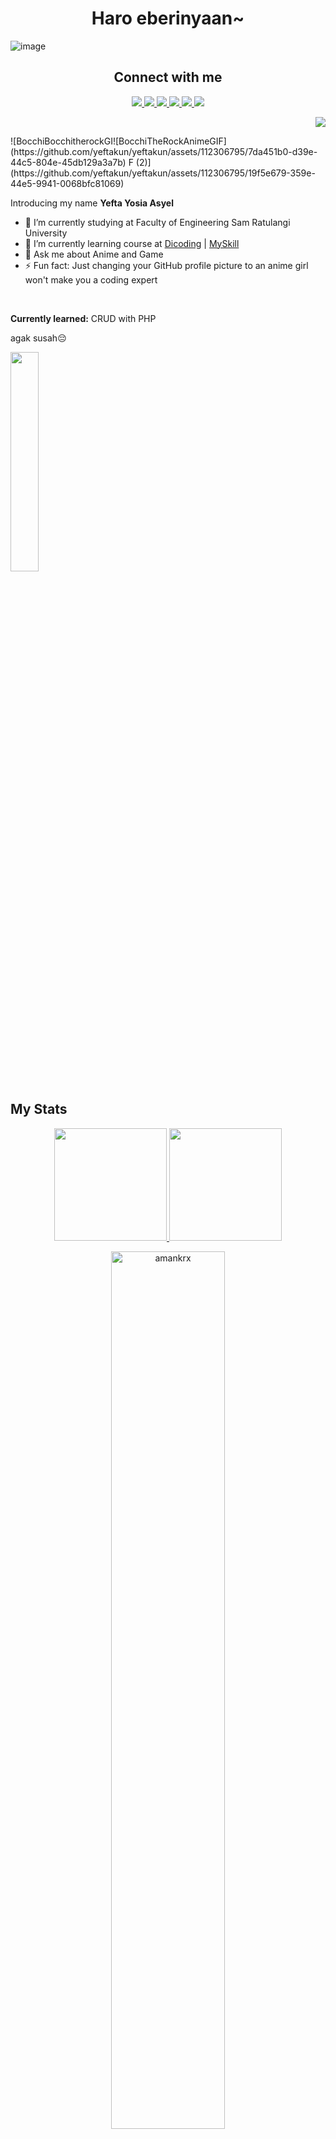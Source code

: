 <h1 align="center">Haro eberinyaan~</h1>

![image](https://github.com/yeftakun/yeftakun/assets/112306795/94f13d44-3eb0-471c-b24d-1111a676fe9c)

<h2 align="center">Connect with me</h2>
<p align="center">
	<a href="https://www.linkedin.com/in/yefta-yosia-asyel-43b802288">
		<img src="https://img.shields.io/badge/LinkedIn-0077B5?style=for-the-badge&logo=linkedin&logoColor=white" />
	</a>
  <a href="https://www.facebook.com/profile.php?id=100033274762510">
		<img src="https://img.shields.io/badge/Facebook-1877F2?style=for-the-badge&logo=facebook&logoColor=white" />
	</a>
  <a href="https://instagram.com/yeftaasyel?igshid=NGVhN2U2NjQ0Yg">
		<img src="https://img.shields.io/badge/Instagram-E4405F?style=for-the-badge&logo=instagram&logoColor=white" />
	</a>
  <a href="https://youtube.com/@yeftakun?si=daW59SNWa2q08GOo">
		<img src="https://img.shields.io/badge/YouTube-FF0000?style=for-the-badge&logo=youtube&logoColor=white" />
	</a>
	<a href="https://github.com/yeftakun">
		<img src="https://img.shields.io/badge/GitHub-100000?style=for-the-badge&logo=github&logoColor=white" />
	</a>
  <a href="mailto:yeftakun34@gmail.com">
		<img src="https://img.shields.io/badge/Gmail-D14836?style=for-the-badge&logo=gmail&logoColor=white" />
	</a>
</p>

<p align="right">
	<img src="https://komarev.com/ghpvc/?username=yeftakun&color=blueviolet&style=flat-square&label=Profile+Views" />
</p>![BocchiBocchitherockGI![BocchiTheRockAnimeGIF](https://github.com/yeftakun/yeftakun/assets/112306795/7da451b0-d39e-44c5-804e-45db129a3a7b)
F (2)](https://github.com/yeftakun/yeftakun/assets/112306795/19f5e679-359e-44e5-9941-0068bfc81069)



Introducing my name **Yefta Yosia Asyel**
<!--
**yeftakun/yeftakun** is a ✨ _special_ ✨ repository because its `README.md` (this file) appears on your GitHub profile.

Here are some ideas to get you started:
-->
- 🔭 I’m currently studying at Faculty of Engineering Sam Ratulangi University
- 🌱 I’m currently learning course at [Dicoding](https://www.dicoding.com/users/yeftakun/academies) | [MySkill](https://myskill.id/)
- 💬 Ask me about Anime and Game
- ⚡ Fun fact: Just changing your GitHub profile picture to an anime girl won't make you a coding expert
<!-- - 😄 Pronouns: wibu -->
<br>
<p><strong>Currently learned:</strong> CRUD with PHP</p> 

agak susah😔

<!-- ![BocchiTheRockHitoriGotohGIF](https://github.com/yeftakun/yeftakun/assets/112306795/cb34f569-ec93-4e35-adc9-4e4ca0ff4a25) 
![tenor](https://github.com/yeftakun/yeftakun/assets/112306795/4a78d5c3-fb8b-48c9-9303-560262673b4e)-->

<img src="https://github.com/yeftakun/yeftakun/assets/112306795/4a78d5c3-fb8b-48c9-9303-560262673b4e" width=30% />


## My Stats

<p align="center">
<a href="https://github.com/yeftakun">
  <img height="180em" src="https://github-readme-stats-eight-theta.vercel.app/api?username=yeftakun&show_icons=true&theme=algolia&include_all_commits=true&count_private=true"/>
  <img height="180em" src="https://github-readme-stats-eight-theta.vercel.app/api/top-langs/?username=yeftakun&layout=compact&theme=algolia"/>
</a>
</p>
<p align="center">
	<img width="60%" src="https://github-readme-stats.vercel.app/api/wakatime?username=yeftakun&theme=algolia&show_icons=true" alt="amankrx" />
</p>

<a href="https://wakatime.com/@c0f068d6-5021-484a-b546-4c068cd8909a"><img src="https://wakatime.com/badge/user/c0f068d6-5021-484a-b546-4c068cd8909a.svg" alt="Total time coded since Jul 28 2023" /></a>
